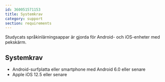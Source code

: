 ```yaml
---
id: 360051571153
title: Systemkrav
category: support
section: requirements 
---
```

Studycats språkinlärningsappar är gjorda för Android- och iOS-enheter med pekskärm.

## Systemkrav

- Android-surfplatta eller smartphone med Android 6.0 eller senare  
- Apple iOS 12.5 eller senare

